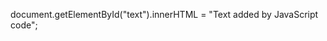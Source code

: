 <script src="https://code.jquery.com/jquery-3.2.1.min.js"></script>
<script src="../noname/scripts/demo.js"></script>
 
<div id="text"></div>

document.getElementById("text").innerHTML = "Text added by JavaScript code";
